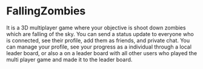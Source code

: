 FallingZombies
==============

It is a 3D multiplayer game where your objective is shoot down zombies which are falling of  the sky. You can send a status update to everyone who is connected, see their profile, add them as friends, and private chat. You can manage your profile, see your progress as a individual through a local leader board, or also a on a leader board with all other users who played the multi player game and made it to the leader board.
